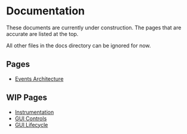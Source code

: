 # Documentation

These documents are currently under construction. The pages that are accurate are listed at the top.

All other files in the docs directory can be ignored for now.

## Pages

* [Events Architecture](events-arch.md)

## WIP Pages

* [Instrumentation](instrumentation.md)
* [GUI Controls](gui-controls.md)
* [GUI Lifecycle](gui-lifecycle.md)
